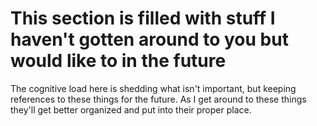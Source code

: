 # This section is filled with stuff I haven't gotten around to you but would like to in the future
The cognitive load here is shedding what isn't important, but keeping references to these things for the future.  As I get around to these things they'll get better organized and put into their proper place.